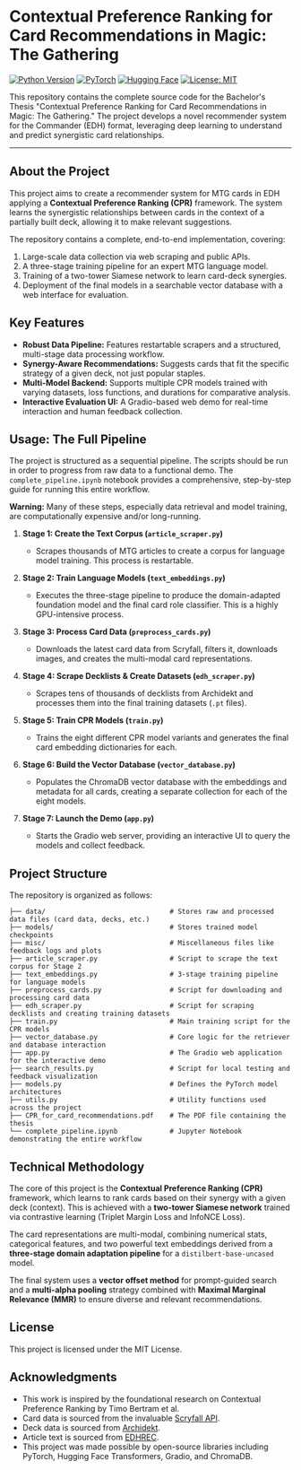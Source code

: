 # Contextual Preference Ranking for Card Recommendations in Magic: The Gathering

[![Python Version](https://img.shields.io/badge/Python-3.10+-blue.svg)](https://www.python.org/)
[![PyTorch](https://img.shields.io/badge/PyTorch-2.0+-ee4c2c.svg)](https://pytorch.org/)
[![Hugging Face](https://img.shields.io/badge/Hugging%20Face-Transformers-yellow)](https://huggingface.co/)
[![License: MIT](https://img.shields.io/badge/License-MIT-yellow.svg)](https://opensource.org/licenses/MIT)

This repository contains the complete source code for the Bachelor's Thesis "Contextual Preference Ranking for Card Recommendations in Magic: The Gathering." The project develops a novel recommender system for the Commander (EDH) format, leveraging deep learning to understand and predict synergistic card relationships.

---

## About the Project

This project aims to create a recommender system for MTG cards in EDH applying a **Contextual Preference Ranking (CPR)** framework. The system learns the synergistic relationships between cards in the context of a partially built deck, allowing it to make relevant suggestions.

The repository contains a complete, end-to-end implementation, covering:
1.  Large-scale data collection via web scraping and public APIs.
2.  A three-stage training pipeline for an expert MTG language model.
3.  Training of a two-tower Siamese network to learn card-deck synergies.
4.  Deployment of the final models in a searchable vector database with a web interface for evaluation.

## Key Features

- **Robust Data Pipeline:** Features restartable scrapers and a structured, multi-stage data processing workflow.
- **Synergy-Aware Recommendations:** Suggests cards that fit the specific strategy of a given deck, not just popular staples.
- **Multi-Model Backend:** Supports multiple CPR models trained with varying datasets, loss functions, and durations for comparative analysis.
- **Interactive Evaluation UI:** A Gradio-based web demo for real-time interaction and human feedback collection.


## Usage: The Full Pipeline

The project is structured as a sequential pipeline. The scripts should be run in order to progress from raw data to a functional demo. The `complete_pipeline.ipynb` notebook provides a comprehensive, step-by-step guide for running this entire workflow.

**Warning:** Many of these steps, especially data retrieval and model training, are computationally expensive and/or long-running.

1.  **Stage 1: Create the Text Corpus (`article_scraper.py`)**
    - Scrapes thousands of MTG articles to create a corpus for language model training. This process is restartable.

2.  **Stage 2: Train Language Models (`text_embeddings.py`)**
    - Executes the three-stage pipeline to produce the domain-adapted foundation model and the final card role classifier. This is a highly GPU-intensive process.

3.  **Stage 3: Process Card Data (`preprocess_cards.py`)**
    - Downloads the latest card data from Scryfall, filters it, downloads images, and creates the multi-modal card representations.

4.  **Stage 4: Scrape Decklists & Create Datasets (`edh_scraper.py`)**
    - Scrapes tens of thousands of decklists from Archidekt and processes them into the final training datasets (`.pt` files).

5.  **Stage 5: Train CPR Models (`train.py`)**
    - Trains the eight different CPR model variants and generates the final card embedding dictionaries for each.

6.  **Stage 6: Build the Vector Database (`vector_database.py`)**
    - Populates the ChromaDB vector database with the embeddings and metadata for all cards, creating a separate collection for each of the eight models.

7.  **Stage 7: Launch the Demo (`app.py`)**
    - Starts the Gradio web server, providing an interactive UI to query the models and collect feedback.

## Project Structure

The repository is organized as follows:
```
├── data/                               # Stores raw and processed data files (card data, decks, etc.)
├── models/                             # Stores trained model checkpoints
├── misc/                               # Miscellaneous files like feedback logs and plots
├── article_scraper.py                  # Script to scrape the text corpus for Stage 2
├── text_embeddings.py                  # 3-stage training pipeline for language models
├── preprocess_cards.py                 # Script for downloading and processing card data
├── edh_scraper.py                      # Script for scraping decklists and creating training datasets
├── train.py                            # Main training script for the CPR models
├── vector_database.py                  # Core logic for the retriever and database interaction
├── app.py                              # The Gradio web application for the interactive demo
├── search_results.py                   # Script for local testing and feedback visualization
├── models.py                           # Defines the PyTorch model architectures
├── utils.py                            # Utility functions used across the project
├── CPR_for_card_recommendations.pdf    # The PDF file containing the thesis
└── complete_pipeline.ipynb             # Jupyter Notebook demonstrating the entire workflow

```

## Technical Methodology

The core of this project is the **Contextual Preference Ranking (CPR)** framework, which learns to rank cards based on their synergy with a given deck (context). This is achieved with a **two-tower Siamese network** trained via contrastive learning (Triplet Margin Loss and InfoNCE Loss).

The card representations are multi-modal, combining numerical stats, categorical features, and two powerful text embeddings derived from a **three-stage domain adaptation pipeline** for a `distilbert-base-uncased` model.

The final system uses a **vector offset method** for prompt-guided search and a **multi-alpha pooling** strategy combined with **Maximal Marginal Relevance (MMR)** to ensure diverse and relevant recommendations.

## License

This project is licensed under the MIT License.

## Acknowledgments

- This work is inspired by the foundational research on Contextual Preference Ranking by Timo Bertram et al.
- Card data is sourced from the invaluable [Scryfall API](https://scryfall.com/docs/api).
- Deck data is sourced from [Archidekt](https://archidekt.com/).
- Article text is sourced from [EDHREC](https://edhrec.com/).
- This project was made possible by open-source libraries including PyTorch, Hugging Face Transformers, Gradio, and ChromaDB.